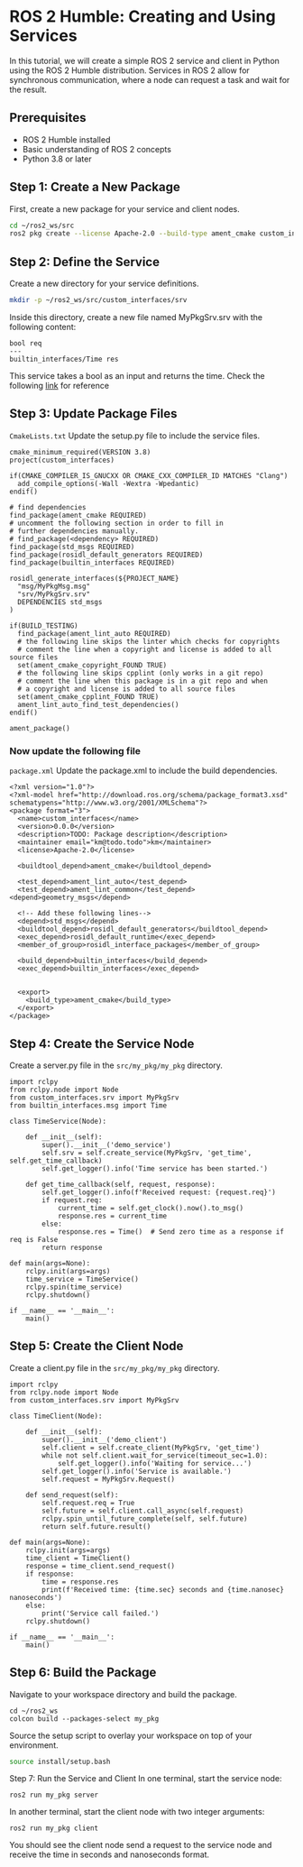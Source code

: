 # ROS 2 Humble: Creating and Using Services

In this tutorial, we will create a simple ROS 2 service and client in Python using the ROS 2 Humble distribution. Services in ROS 2 allow for synchronous communication, where a node can request a task and wait for the result.

## Prerequisites

- ROS 2 Humble installed
- Basic understanding of ROS 2 concepts
- Python 3.8 or later

## Step 1: Create a New Package

First, create a new package for your service and client nodes.

```bash
cd ~/ros2_ws/src
ros2 pkg create --license Apache-2.0 --build-type ament_cmake custom_interfaces
```

## Step 2: Define the Service

Create a new directory for your service definitions.

```bash
mkdir -p ~/ros2_ws/src/custom_interfaces/srv
```
Inside this directory, create a new file named MyPkgSrv.srv with the following content:

```
bool req
---
builtin_interfaces/Time res
```

This service takes a bool as an input and returns the time. Check the following [link](https://docs.ros2.org/galactic/api/builtin_interfaces/msg/Time.html) for reference

## Step 3: Update Package Files
`CmakeLists.txt`
Update the setup.py file to include the service files.
```
cmake_minimum_required(VERSION 3.8)
project(custom_interfaces)

if(CMAKE_COMPILER_IS_GNUCXX OR CMAKE_CXX_COMPILER_ID MATCHES "Clang")
  add_compile_options(-Wall -Wextra -Wpedantic)
endif()

# find dependencies
find_package(ament_cmake REQUIRED)
# uncomment the following section in order to fill in
# further dependencies manually.
# find_package(<dependency> REQUIRED)
find_package(std_msgs REQUIRED)
find_package(rosidl_default_generators REQUIRED)
find_package(builtin_interfaces REQUIRED)

rosidl_generate_interfaces(${PROJECT_NAME}
  "msg/MyPkgMsg.msg"
  "srv/MyPkgSrv.srv"
  DEPENDENCIES std_msgs 
)

if(BUILD_TESTING)
  find_package(ament_lint_auto REQUIRED)
  # the following line skips the linter which checks for copyrights
  # comment the line when a copyright and license is added to all source files
  set(ament_cmake_copyright_FOUND TRUE)
  # the following line skips cpplint (only works in a git repo)
  # comment the line when this package is in a git repo and when
  # a copyright and license is added to all source files
  set(ament_cmake_cpplint_FOUND TRUE)
  ament_lint_auto_find_test_dependencies()
endif()

ament_package()

```
### Now update the following file
`package.xml`
Update the package.xml to include the build dependencies.
```
<?xml version="1.0"?>
<?xml-model href="http://download.ros.org/schema/package_format3.xsd" schematypens="http://www.w3.org/2001/XMLSchema"?>
<package format="3">
  <name>custom_interfaces</name>
  <version>0.0.0</version>
  <description>TODO: Package description</description>
  <maintainer email="km@todo.todo">km</maintainer>
  <license>Apache-2.0</license>

  <buildtool_depend>ament_cmake</buildtool_depend>

  <test_depend>ament_lint_auto</test_depend>
  <test_depend>ament_lint_common</test_depend><depend>geometry_msgs</depend>
  
  <!-- Add these following lines-->
  <depend>std_msgs</depend>
  <buildtool_depend>rosidl_default_generators</buildtool_depend>
  <exec_depend>rosidl_default_runtime</exec_depend>
  <member_of_group>rosidl_interface_packages</member_of_group>

  <build_depend>builtin_interfaces</build_depend>
  <exec_depend>builtin_interfaces</exec_depend>


  <export>
    <build_type>ament_cmake</build_type>
  </export>
</package>

```

## Step 4: Create the Service Node
Create a server.py file in the `src/my_pkg/my_pkg` directory.
```
import rclpy
from rclpy.node import Node
from custom_interfaces.srv import MyPkgSrv  
from builtin_interfaces.msg import Time

class TimeService(Node):

    def __init__(self):
        super().__init__('demo_service')
        self.srv = self.create_service(MyPkgSrv, 'get_time', self.get_time_callback)
        self.get_logger().info('Time service has been started.')

    def get_time_callback(self, request, response):
        self.get_logger().info(f'Received request: {request.req}')
        if request.req:
            current_time = self.get_clock().now().to_msg()
            response.res = current_time
        else:
            response.res = Time()  # Send zero time as a response if req is False
        return response

def main(args=None):
    rclpy.init(args=args)
    time_service = TimeService()
    rclpy.spin(time_service)
    rclpy.shutdown()

if __name__ == '__main__':
    main()

```

## Step 5: Create the Client Node
Create a client.py file in the `src/my_pkg/my_pkg` directory.
```
import rclpy
from rclpy.node import Node
from custom_interfaces.srv import MyPkgSrv  

class TimeClient(Node):

    def __init__(self):
        super().__init__('demo_client')
        self.client = self.create_client(MyPkgSrv, 'get_time')
        while not self.client.wait_for_service(timeout_sec=1.0):
            self.get_logger().info('Waiting for service...')
        self.get_logger().info('Service is available.')
        self.request = MyPkgSrv.Request()

    def send_request(self):
        self.request.req = True
        self.future = self.client.call_async(self.request)
        rclpy.spin_until_future_complete(self, self.future)
        return self.future.result()

def main(args=None):
    rclpy.init(args=args)
    time_client = TimeClient()
    response = time_client.send_request()
    if response:
        time = response.res
        print(f'Received time: {time.sec} seconds and {time.nanosec} nanoseconds')
    else:
        print('Service call failed.')
    rclpy.shutdown()

if __name__ == '__main__':
    main()
```

## Step 6: Build the Package
Navigate to your workspace directory and build the package.
```
cd ~/ros2_ws
colcon build --packages-select my_pkg
```

Source the setup script to overlay your workspace on top of your environment.

```bash
source install/setup.bash
```

Step 7: Run the Service and Client
In one terminal, start the service node:
```
ros2 run my_pkg server
```

In another terminal, start the client node with two integer arguments:

```
ros2 run my_pkg client
```
You should see the client node send a request to the service node and receive the time in seconds and nanoseconds format.
